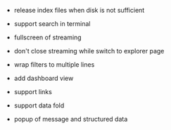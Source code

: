 - release index files when disk is not sufficient
- support search in terminal

- fullscreen of streaming
- don't close streaming while switch to explorer page

- wrap filters to multiple lines
- add dashboard view

- support links
- support data fold
- popup of message and structured data